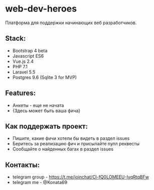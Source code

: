 # web-dev-heroes
Платформа для поддержки начинающих веб разработчиков.

## Stack:
- Bootstrap 4 beta
- Javascript ES6
- Vue.js 2.4
- PHP 7.1
- Laravel 5.5
- Postgres 9.6 (Sqlite 3 for MVP)

## Features:
- Анкеты - еще не начата
- {Здесь может быть ваша фича}

## Как поддержать проект:
- Пишите, какие фичи хотели бы видеть в раздел issues
- Беритесь за реализацию фич и присылайте пулл реквесты
- Сообщайте о найденных багах в раздел issues

## Контакты:
- telegram group - https://t.me/joinchat/Cl-fQ0LOMEEU-IyqRtqBFw
- telegram me - @Konata69